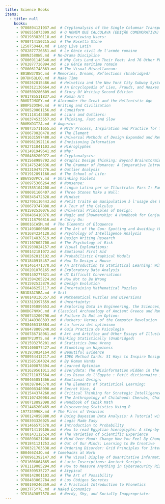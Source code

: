 ```yaml
---
title: Science Books
items:
  - title: null
    books:
     - 9780894121937.md  # Cryptanalysis of the Single Columnar Transposition Cipher
     - 9786555873399.md  # O HOMEM QUE CALCULAVA (EDIÇÃO COMEMORATIVA)
     - 9781933820118.md  # Interviewing Users:
     - 9780714150215.md  # The Rosetta Stone
     - 125075044X.md  # Long Live Latin
     - 9782877726351.md  # Le Génie civil de l'armée romaine
     - B00NJ58OWE.md  # No-Drama Discipline
     - 9780691148540.md  # Why Cats Land on Their Feet: And 76 Other Physical Paradoxes and Puzzles
     - 9782877726894.md  # Le Génie maritime romain
     - 9780061748363.md  # The Visual Miscellaneum:
     - B01BW37O5C.md  # Memories, Dreams, Reflections (Unabridged)
     - B07DHSQL6Q.md  # Make Time
     - 9780262015486.md  # Helvetica and the New York City Subway System
     - 9780312130664.md  # An Encyclopedia of Lies, Frauds, and Hoaxes of the Occult and Supernatural: James Randi's Decidedly Skeptical Definitions of Alternate Realities
     - 9780500286609.md  # Story Of Writing Second Edition
     - 9781785511837.md  # Roman Art
     - B00D7JMGEY.md  # Alexander the Great and the Hellenistic Age
     - B00F52DXH0.md  # Writing and Civilization
     - 9780520061156.md  # Cuneiform
     - 9781118143308.md  # Liars and Outliers:
     - 9780374533557.md  # Thinking, Fast and Slow
     - B00MXDGT2A.md  # Augustus
     - 9780735711655.md  # MTIV Process, Inspiration and Practice for the New Media Designer
     - 9780670020478.md  # The Element
     - 9781631597480.md  # Universal Methods of Design Expanded and Revised:
     - 9780961392116.md  # Envisioning Information
     - 9782711841103.md  # Hiéroglyphes
     - 9781491949641.md  # Why:
     - 9780486200972.md  # Cryptanalysis:
     - 9781568989792.md  # Graphic Design Thinking: Beyond Brainstorming (renowned designer Ellen Lupton provides new techniques for creative thinking about design process with examples and case studies)
     - 9781475246636.md  # The Grammar of Romance: A Comparative Introduction to Vulgar Latin & the Romance Languages
     - 9783319475776.md  # Outlier Analysis
     - 9781912891160.md  # The School of Life:
     - B06VSQVPCY.md  # Shrinking Violets
     - 9780975366264.md  # Nonsense:
     - 9781585104208.md  # Lingua Latina per se Illustrata: Pars I: Familia Romana (Lingua Latina per se Illustrata)
     - 9780691166407.md  # Three Stones Make a Wall:
     - 9780345472328.md  # Mindset
     - 9782706110443.md  # Petit traité de manipulation à l'usage des honnêtes gens
     - 9780679747888.md  # A Tour of the Calculus
     - 9781592530076.md  # Universal Principles of Design:
     - 9780486410876.md  # Magic and Showmanship: A Handbook for Conjurers
     - 9781118790816.md  # Carry On:
     - B00O1GCA5M.md  # The Elements of Eloquence
     - 9781493000609.md  # The Art of the Con: Spotting and Avoiding the World's Classic Scams
     - 9781684224128.md  # Psychology of Intelligence Analysis
     - 9780714838519.md  # Design Writing Research
     - 9781107602700.md  # The Psychology of Risk
     - 9781930824157.md  # Visual Explanations:
     - 9780142181072.md  # Emotional First Aid
     - 9780262013192.md  # Probabilistic Graphical Models
     - 9781840915457.md  # How To Design a House
     - 9781461471370.md  # An Introduction to Statistical Learning: With Applications in R
     - 9780201076165.md  # Exploratory Data Analysis
     - 9780140277821.md  # UC Difficult Conversations
     - 9781594205224.md  # How Not to Be Wrong
     - 9781592533879.md  # Design Evolution
     - 9780486252117.md  # Entertaining Mathematical Puzzles
     - B01D3AC5BA.md  # Grit
     - 9780140136357.md  # Mathematical Puzzles and Diversions
     - 9783319397559.md  # Uncertainty:
     - 9780195089653.md  # Exploring Data in Engineering, the Sciences, and Medicine
     - B00DG7NVXC.md  # Classical Archaeology of Ancient Greece and Rome
     - 9780743200790.md  # Failure Is Not an Option:
     - 9781449388393.md  # Hackers: Heroes of the Computer Revolution
     - 9788466318884.md  # La fuerza del optimismo
     - 9788478809240.md  # Guia Practica de Psicologia
     - 9780786718061.md  # Art and Artifice and Other Essays of Illusion
     - B00TP2UMTS.md  # Thinking Statistically (Unabridged)
     - 9781593276201.md  # Statistics Done Wrong
     - 9781400077427.md  # Stumbling on Happiness
     - 9781930824164.md  # Beautiful Evidence
     - 9780954413217.md  # IDEO Method Cards: 51 Ways to Inspire Design
     - 9781585104024.md  # By Roman Hands
     - 9781400078394.md  # Learned Optimism
     - 9781629561011.md  # Everydata: The Misinformation Hidden in the Little Data You Consume Every Day
     - 9782711837564.md  # Les Dieux de l'Egypte : Petit dictionnaire illustré
     - 9780465051366.md  # Emotional Design:
     - 9780387848570.md  # The Elements of Statistical Learning:
     - 9780008348090.md  # Secret Vice, A
     - 9781544374260.md  # Critical Thinking for Strategic Intelligence
     - 9781107420984.md  # The Anthropology of Childhood: Cherubs, Chattel, Changelings
     - 9780718892098.md  # Handbook of Cubik Math
     - 9781446200469.md  # Discovering Statistics Using R
     - 197734996X.md  # The Fires of Vesuvius
     - 9780124058880.md  # Doing Bayesian Data Analysis: A Tutorial with R, Jags, and Stan
     - 9780393326925.md  # Logic Made Easy
     - 9781466575578.md  # Introduction to Probability
     - 9780714119106.md  # How to read Egyptian hieroglyphs: A step-by-step guide to teach yourself
     - 9780143112624.md  # The Varieties of Scientific Experience
     - 9780898621280.md  # Mind Over Mood: Change How You Feel By Changing the Way You Think
     - 9781841121253.md  # Out of Our Minds: Learning to Be Creative
     - 9780321703538.md  # Ordering Disorder: Grid Principles for Interaction Design
     - B00466Z4JQ.md  # Comebacks at Work
     - 9780961392147.md  # The Visual Display of Quantitative Information
     - 9781606064665.md  # Latin Inscriptions: Ancient Scripts
     - 9781119085294.md  # How to Measure Anything in Cybersecurity Risk
     - 9780399535727.md  # Atypical
     - 9780142001103.md  # The Art of Possibility
     - 9788483062784.md  # Los Códigos Secretos
     - 9780199246359.md  # A Practical Introduction to Phonetics
     - B003TFSY7E.md  # Naked Economics
     - 9781849057578.md  # Nerdy, Shy, and Socially Inappropriate:
---
```



